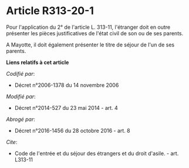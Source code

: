 # Article R313-20-1

Pour l'application du 2° de l'article L. 313-11, l'étranger doit en outre présenter les pièces justificatives de l'état civil
de son ou de ses parents. 

A Mayotte, il doit également présenter le titre de séjour de l'un de ses parents.

**Liens relatifs à cet article**

_Codifié par_:

  - Décret n°2006-1378 du 14 novembre 2006

_Modifié par_:

  - Décret n°2014-527 du 23 mai 2014 - art. 4

_Abrogé par_:

  - Décret n°2016-1456 du 28 octobre 2016 - art. 8

_Cite_:

  - Code de l'entrée et du séjour des étrangers et du droit d'asile. - art. L313-11

